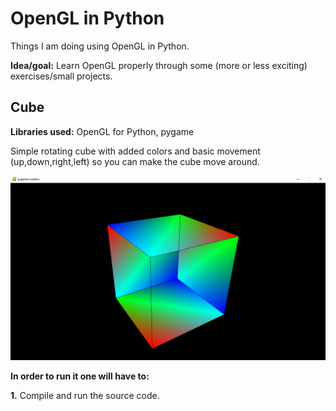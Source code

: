 # OpenGL in Python
Things I am doing using OpenGL in Python.

**Idea/goal:** Learn OpenGL properly through some (more or less exciting) exercises/small projects.


## Cube
**Libraries used:** OpenGL for Python, pygame

Simple rotating cube with added colors and basic movement (up,down,right,left) so you can make the cube move around.

![](cube.png)

**In order to run it one will have to:**

**1.** Compile and run the source code.
